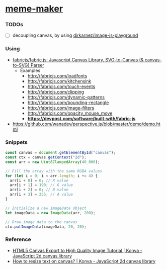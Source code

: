 [meme-maker](https://dirkarnez.github.io/meme-maker)
====================================================
### TODOs
- [ ] decoupling canvas, by using [dirkarnez/image-js-playground](https://github.com/dirkarnez/image-js-playground)
### Using
- [fabricjs/fabric.js: Javascript Canvas Library, SVG-to-Canvas (& canvas-to-SVG) Parser](https://github.com/fabricjs/fabric.js)
  - Examples
    - http://fabricjs.com/loadfonts
    - http://fabricjs.com/kitchensink
    - http://fabricjs.com/touch-events
    - http://fabricjs.com/clipping
    - http://fabricjs.com/dynamic-patterns
    - http://fabricjs.com/bounding-rectangle
    - http://fabricjs.com/image-filters
    - http://fabricjs.com/opacity_mouse_move
    - **https://devpost.com/software/built-with/fabric-js**
- https://github.com/wanadev/perspective.js/blob/master/demo/demo.html

### Snippets
```js
const canvas = document.getElementById("canvas");
const ctx = canvas.getContext("2d");
const arr = new Uint8ClampedArray(40_000);

// Fill the array with the same RGBA values
for (let i = 0; i < arr.length; i += 4) {
  arr[i + 0] = 0; // R value
  arr[i + 1] = 190; // G value
  arr[i + 2] = 0; // B value
  arr[i + 3] = 255; // A value
}

// Initialize a new ImageData object
let imageData = new ImageData(arr, 200);

// Draw image data to the canvas
ctx.putImageData(imageData, 20, 20);
```
### Reference
- [HTML5 Canvas Export to High Quality Image Tutorial | Konva - JavaScript 2d canvas library](https://konvajs.org/docs/data_and_serialization/High-Quality-Export.html)
- [How to resize text on canvas? | Konva - JavaScript 2d canvas library](https://konvajs.org/docs/select_and_transform/Resize_Text.html)
